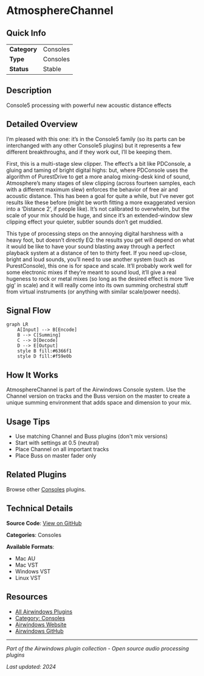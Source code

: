 # AtmosphereChannel



## Quick Info

| | |
|---|---|
| **Category** | Consoles |
| **Type** | Consoles |
| **Status** | Stable |

## Description

Console5 processing with powerful new acoustic distance effects

## Detailed Overview

I’m pleased with this one: it’s in the Console5 family (so its parts can be interchanged with any other Console5 plugins) but it represents a few different breakthroughs, and if they work out, I’ll be keeping them.

First, this is a multi-stage slew clipper. The effect’s a bit like PDConsole, a gluing and taming of bright digital highs: but, where PDConsole uses the algorithm of PurestDrive to get a more analog mixing-desk kind of sound, Atmosphere’s many stages of slew clipping (across fourteen samples, each with a different maximum slew) enforces the behavior of free air and acoustic distance. This has been a goal for quite a while, but I’ve never got results like these before (might be worth fitting a more exaggerated version into a ‘Distance 2’, if people like). It’s not calibrated to overwhelm, but the scale of your mix should be huge, and since it’s an extended-window slew clipping effect your quieter, subtler sounds don’t get muddied.

This type of processing steps on the annoying digital harshness with a heavy foot, but doesn’t directly EQ: the results you get will depend on what it would be like to have your sound blasting away through a perfect playback system at a distance of ten to thirty feet. If you need up-close, bright and loud sounds, you’ll need to use another system (such as PurestConsole), this one is for space and scale. It’ll probably work well for some electronic mixes if they’re meant to sound loud, it’ll give a real hugeness to rock or metal mixes (so long as the desired effect is more ‘live gig’ in scale) and it will really come into its own summing orchestral stuff from virtual instruments (or anything with similar scale/power needs).

## Signal Flow

```mermaid
graph LR
    A[Input] --> B[Encode]
    B --> C[Summing]
    C --> D[Decode]
    D --> E[Output]
    style B fill:#6366f1
    style D fill:#f59e0b
```

## How It Works

AtmosphereChannel is part of the Airwindows Console system. Use the Channel version on tracks and the Buss version on the master to create a unique summing environment that adds space and dimension to your mix.

## Usage Tips

- Use matching Channel and Buss plugins (don't mix versions)
- Start with settings at 0.5 (neutral)
- Place Channel on all important tracks
- Place Buss on master fader only


## Related Plugins

Browse other [Consoles](../categories/consoles.md) plugins.


## Technical Details

**Source Code**: [View on GitHub](https://github.com/airwindows/airwindows/tree/master/plugins/LinuxVST/src/AtmosphereChannel)

**Categories**: Consoles

**Available Formats**:
- Mac AU
- Mac VST
- Windows VST
- Linux VST

## Resources

- [All Airwindows Plugins](../../README.md)
- [Category: Consoles](../categories/consoles.md)
- [Airwindows Website](https://www.airwindows.com)
- [Airwindows GitHub](https://github.com/airwindows/airwindows)

---

*Part of the Airwindows plugin collection - Open source audio processing plugins*

*Last updated: 2024*
